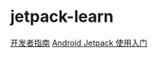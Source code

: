 # jetpack-learn
[开发者指南](https://developer.android.com/guide)
[Android Jetpack 使用入门](https://developer.android.com/jetpack/getting-started)

